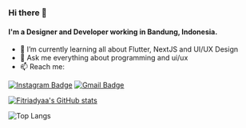 ### Hi there  👋


#### I'm a Designer and Developer working in Bandung, Indonesia.

- 🌱 I’m currently learning all about Flutter, NextJS and UI/UX Design
- 💬 Ask me everything about programming and ui/ux
- 📫 Reach me:

[![Instagram Badge](https://img.shields.io/badge/-@fitriadyaa-purple?style=flat&logo=instagram&logoColor=white&link=https://instagram.com/fitriadyaa/)](https://instagram.com/fitriadyaa)
[![Gmail Badge](https://img.shields.io/badge/-fitriadesignn-c14438?style=flat&logo=Gmail&logoColor=white&link=mailto:fitriadesignn@gmail.com)](mailto:fitriadesignn@gmail.com)

[![Fitriadyaa's GitHub stats](https://github-readme-stats.vercel.app/api?username=fitriadyaa&show_icons=true&theme=tokyonight)](https://github.com/fitriadyaa/github-readme-stats)

![Top Langs](https://github-readme-stats.vercel.app/api/top-langs/?username=fitriadyaa&theme=tokyonight)
